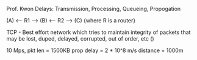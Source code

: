 Prof. Kwon
Delays:
  Transmission, Processing, Queueing, Propogation

(A) <-- R1 --> (B) <-- R2 --> (C) {where R is a router}

TCP - Best effort network which tries to maintain integrity of packets that may be lost, duped, delayed, corrupted, out of order, etc ()

10 Mps, pkt len = 1500KB
prop delay = 2 * 10^8 m/s
distance = 1000m
